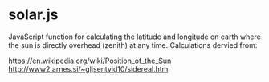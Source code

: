 # solar.js
JavaScript function for calculating the latitude and longitude on earth where the sun is directly overhead (zenith) at any time.
Calculations dervied from:

https://en.wikipedia.org/wiki/Position_of_the_Sun
http://www2.arnes.si/~gljsentvid10/sidereal.htm
